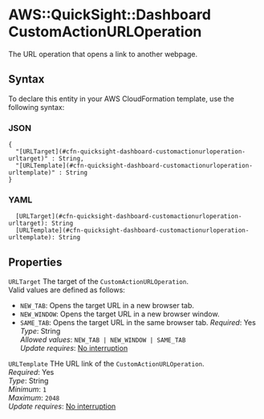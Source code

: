 # AWS::QuickSight::Dashboard CustomActionURLOperation<a name="aws-properties-quicksight-dashboard-customactionurloperation"></a>

The URL operation that opens a link to another webpage\.

## Syntax<a name="aws-properties-quicksight-dashboard-customactionurloperation-syntax"></a>

To declare this entity in your AWS CloudFormation template, use the following syntax:

### JSON<a name="aws-properties-quicksight-dashboard-customactionurloperation-syntax.json"></a>

```
{
  "[URLTarget](#cfn-quicksight-dashboard-customactionurloperation-urltarget)" : String,
  "[URLTemplate](#cfn-quicksight-dashboard-customactionurloperation-urltemplate)" : String
}
```

### YAML<a name="aws-properties-quicksight-dashboard-customactionurloperation-syntax.yaml"></a>

```
  [URLTarget](#cfn-quicksight-dashboard-customactionurloperation-urltarget): String
  [URLTemplate](#cfn-quicksight-dashboard-customactionurloperation-urltemplate): String
```

## Properties<a name="aws-properties-quicksight-dashboard-customactionurloperation-properties"></a>

`URLTarget` <a name="cfn-quicksight-dashboard-customactionurloperation-urltarget"></a>
The target of the `CustomActionURLOperation`\.  
Valid values are defined as follows:

- `NEW_TAB`: Opens the target URL in a new browser tab\.
- `NEW_WINDOW`: Opens the target URL in a new browser window\.
- `SAME_TAB`: Opens the target URL in the same browser tab\.
  _Required_: Yes  
  _Type_: String  
  _Allowed values_: `NEW_TAB | NEW_WINDOW | SAME_TAB`  
  _Update requires_: [No interruption](https://docs.aws.amazon.com/AWSCloudFormation/latest/UserGuide/using-cfn-updating-stacks-update-behaviors.html#update-no-interrupt)

`URLTemplate` <a name="cfn-quicksight-dashboard-customactionurloperation-urltemplate"></a>
THe URL link of the `CustomActionURLOperation`\.  
_Required_: Yes  
_Type_: String  
_Minimum_: `1`  
_Maximum_: `2048`  
_Update requires_: [No interruption](https://docs.aws.amazon.com/AWSCloudFormation/latest/UserGuide/using-cfn-updating-stacks-update-behaviors.html#update-no-interrupt)
